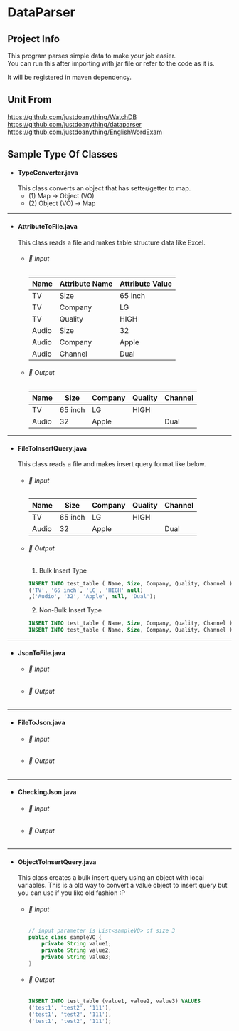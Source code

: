 DataParser
===
## Project Info
This program parses simple data to make your job easier.\
You can run this after importing with jar file or refer to the code as it is.

It will be registered in maven dependency.

## Unit From
https://github.com/justdoanything/WatchDB \
https://github.com/justdoanything/dataparser \
https://github.com/justdoanything/EnglishWordExam 

## Sample Type Of Classes 
- #### TypeConverter.java
  This class converts an object that has setter/getter to map.
  - (1) Map → Object (VO)
  - (2) Object (VO) → Map

---
- #### AttributeToFile.java
  This class reads a file and makes table structure data like Excel.
  - ###### 🔰 Input
	Name | Attribute Name | Attribute Value
	---|---|---
	TV | Size | 65 inch
	TV | Company | LG
	TV | Quality | HIGH
	Audio | Size | 32
	Audio | Company | Apple
	Audio | Channel	| Dual
  - ###### 🔰 Output
    Name | Size	| Company | Quality	| Channel
    ---|---|---|---|---
    TV | 65 inch | LG | HIGH |
    Audio | 32	| Apple	| | Dual
---
- #### FileToInsertQuery.java
  This class reads a file and makes insert query format like below.
  - ###### 🔰 Input
    Name | Size | Company | Quality | Channel
	---|---|---|---|---
	 TV | 65 inch | LG | HIGH |
	 Audio | 32	| Apple	| | Dual
  - ###### 🔰 Output
    1. Bulk Insert Type
	```sql
	INSERT INTO test_table ( Name, Size, Company, Quality, Channel ) VALUES
	('TV', '65 inch', 'LG', 'HIGH' null)
	,('Audio', '32', 'Apple', null, 'Dual'); 
	```
	2. Non-Bulk Insert Type
	```sql
	INSERT INTO test_table ( Name, Size, Company, Quality, Channel ) VALUES ('TV', '65 inch', 'LG', 'HIGH' null);
	INSERT INTO test_table ( Name, Size, Company, Quality, Channel ) VALUES ('Audio', '32', 'Apple', null, 'Dual');
	```
---
- #### JsonToFile.java
  - ###### 🔰 Input
  - ###### 🔰 Output
---
- #### FileToJson.java
  - ###### 🔰 Input
  - ###### 🔰 Output
---
- #### CheckingJson.java
  - ###### 🔰 Input
  - ###### 🔰 Output
---
- #### ObjectToInsertQuery.java
  This class creates a bulk insert query using an object with local variables.  This is a old way to convert a value object to insert query but you can use if you like old fashion :P
  - ###### 🔰 Input
	```java
	// input parameter is List<sampleVO> of size 3
	public class sampleVO {
		private String value1;
		private String value2;
		private String value3;
	}
	```
  - ###### 🔰 Output
  	```sql
	INSERT INTO test_table (value1, value2, value3) VALUES
	('test1', 'test2', '111'),
	('test1', 'test2', '111'),
	('test1', 'test2', '111');
	```
